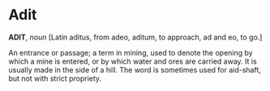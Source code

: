 # Adit

**ADIT**, _noun_ \[Latin aditus, from adeo, aditum, to approach, ad and eo, to go.\]

An entrance or passage; a term in mining, used to denote the opening by which a mine is entered, or by which water and ores are carried away. It is usually made in the side of a hill. The word is sometimes used for aid-shaft, but not with strict propriety.